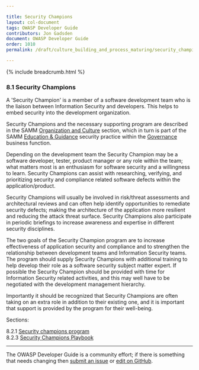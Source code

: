 ```yaml
---

title: Security Champions
layout: col-document
tags: OWASP Developer Guide
contributors: Jon Gadsden
document: OWASP Developer Guide
order: 1010
permalink: /draft/culture_building_and_process_maturing/security_champions/

---
```


{% include breadcrumb.html %}

### 8.1 Security Champions

A 'Security Champion' is a member of a software development team who is
the liaison between Information Security and developers.
This helps to embed security into the development organization.

Security Champions and the necessary supporting program are described in
the SAMM [Organization and Culture][sammgegtb] section,
which in turn is part of the SAMM [Education & Guidance][sammgeg] security practice
within the [Governance][sammg] business function.

Depending on the development team the Security Champion may be a software developer, tester, product manager
or any role within the team; what matters most is an enthusiasm for software security and a willingness to learn.
Security Champions can assist with researching, verifying,
and prioritizing security and compliance related software defects within the application/product.

Security Champions will usually be involved in risk/threat assessments and architectural reviews
and can often help identify opportunities to remediate security defects;
making the architecture of the application more resilient and reducing the attack threat surface.
Security Champions also participate in periodic briefings to increase awareness
and expertise in different security disciplines.

The two goals of the Security Champion program are to increase effectiveness of application security and compliance
and to strengthen the relationship between development teams and Information Security teams.
The program should supply Security Champions with additional training
to help develop their role as a software security subject matter expert.
If possible the Security Champion should be provided with time for Information Security related activities,
and this may well have to be negotiated with the development management hierarchy.

Importantly it should be recognized that Security Champions are often taking on an extra role
in addition to their existing one, and it is important that support is provided by the program for their well-being.

Sections:  

8.2.1 [Security champions program](01-security-champions-program.md)  
8.2.3 [Security Champions Playbook](03-security-champions-playbook.md)  

----

The OWASP Developer Guide is a community effort; if there is something that needs changing
then [submit an issue][issue1020] or [edit on GitHub][edit1020].

[edit1020]: https://github.com/OWASP/www-project-developer-guide/blob/main/draft/10-culture-process/01-security-champions/toc.md
[issue1020]: https://github.com/OWASP/www-project-developer-guide/issues/new?labels=enhancement&template=request.md&title=Update:%2010-culture-process/02-security-champions/00-toc
[sammg]: https://owaspsamm.org/model/governance/
[sammgeg]: https://owaspsamm.org/model/governance/education-and-guidance/
[sammgegtb]: https://owaspsamm.org/model/governance/education-and-guidance/stream-b/
